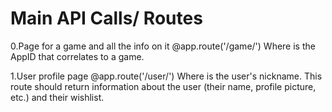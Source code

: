 Main API Calls/ Routes
======

0.Page for a game and all the info on it
  @app.route('/game/<steamAppId>')
  Where <steamAppId> is the AppID that correlates to a game.  

1.User profile page
  @app.route('/user/<nickname>')
  Where <nickname> is the user's nickname.  This route should return information about the user (their name, profile picture, etc.) and their wishlist.
  
